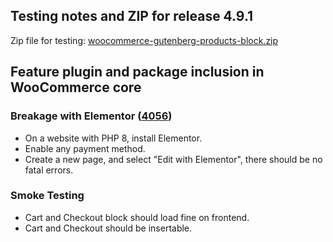 ## Testing notes and ZIP for release 4.9.1

 Zip file for testing: [woocommerce-gutenberg-products-block.zip](https://github.com/woocommerce/woocommerce-gutenberg-products-block/files/6304864/woocommerce-gutenberg-products-block.zip)

 ## Feature plugin and package inclusion in WooCommerce core

 ### Breakage with Elementor ([4056](https://github.com/woocommerce/woocommerce-gutenberg-products-block/pull/4056))

 - On a website with PHP 8, install Elementor.
 - Enable any payment method.
 - Create a new page, and select "Edit with Elementor", there should be no fatal errors.

 ### Smoke Testing

 - Cart and Checkout block should load fine on frontend.
 - Cart and Checkout should be insertable.
